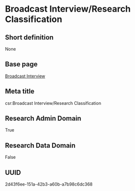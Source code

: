 # Broadcast Interview/Research Classification
## Short definition
None
## Base page
[Broadcast Interview](https://github.com/EuroCRIS/CASRAI-Dictionairies/blob/main/Objects/Broadcast%20Interview.md)
## Meta title
csr:Broadcast Interview/Research Classification
## Research Admin Domain
True
## Research Data Domain
False
## UUID
2d43f6ee-151a-42b3-a60b-a7b98c6dc368
